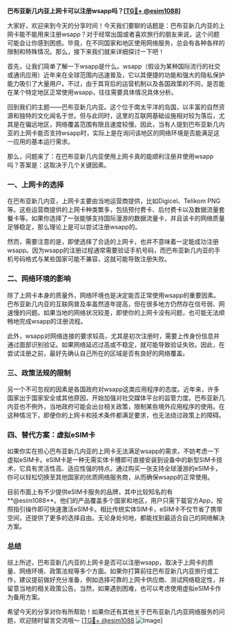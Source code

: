 **巴布亚新几内亚上网卡可以注册wsapp吗？[[TG💪+ @esim1088](https://t.me/s/esim1088)]**

大家好，欢迎来到今天的分享时间！今天我们要聊的话题是：巴布亚新几内亚的上网卡能不能用来注册wsapp？对于经常出国或者喜欢旅行的朋友来说，这个问题可能会让你感到困惑。毕竟，在不同国家和地区使用网络服务，总会有各种各样的限制和特殊情况。那么，接下来我们就来详细探讨一下吧！

首先，让我们简单了解一下wsapp是什么。wsapp（假设为某种国际流行的社交或通讯应用）近年来在全球范围内迅速普及，它以其便捷的功能和强大的隐私保护能力吸引了大量用户。不过，由于其背后的运营机制以及各国政策的不同，是否能在某个特定地区正常使用wsapp，往往需要具体情况具体分析。

回到我们的主题——巴布亚新几内亚。这个位于南太平洋的岛国，以丰富的自然资源和独特的文化闻名于世。但与此同时，这里的互联网基础设施相对较为落后，尤其是在偏远地区，网络覆盖范围有限且速度较慢。因此，当有人提到巴布亚新几内亚的上网卡能否支持wsapp时，实际上是在询问该地区的网络环境是否能满足这一应用的基本运行需求。

那么，问题来了：在巴布亚新几内亚使用上网卡真的能顺利注册并使用wsapp吗？答案是：这取决于几个关键因素。

### 一、上网卡的选择

在巴布亚新几内亚，上网卡主要由当地运营商提供，比如Digicel、Telikom PNG等。这些运营商提供的上网卡种类繁多，包括预付费卡、后付费卡以及数据流量套餐卡等。如果你选择了一张能够支持国际漫游的数据流量卡，并且该卡的网络质量足够稳定，那么理论上是可以尝试注册wsapp的。

然而，需要注意的是，即使选择了合适的上网卡，也并不意味着一定能成功注册wsapp。因为wsapp的注册过程通常需要验证手机号码，而巴布亚新几内亚的手机号码格式与某些国家可能不兼容，这就可能导致注册失败。

### 二、网络环境的影响

除了上网卡本身的质量外，网络环境也是决定能否正常使用wsapp的重要因素。巴布亚新几内亚的互联网普及率虽然逐年提高，但在很多地方仍然存在信号弱、网速慢的问题。如果当地的网络状况较差，即使你的上网卡没有问题，也可能无法顺畅地完成wsapp的注册流程。

此外，wsapp对网络连接的要求较高，尤其是初次注册时，需要上传身份信息并通过面部识别验证。如果网络延迟过高或不稳定，就可能导致验证失败。因此，在尝试注册之前，最好先确认自己所在的区域是否有良好的网络覆盖。

### 三、政策法规的限制

另一个不可忽视的因素是各国政府对wsapp这类应用程序的态度。近年来，许多国家出于国家安全或其他原因，开始加强对社交媒体平台的监管力度。巴布亚新几内亚也不例外，当地政府可能会出台相关政策，限制某些境外应用程序的使用。在这种情况下，即便你的上网卡和技术条件都满足要求，也无法绕过政策上的障碍。

### 四、替代方案：虚拟eSIM卡

如果你实在担心巴布亚新几内亚的上网卡无法满足wsapp的需求，不妨考虑一下虚拟eSIM卡。eSIM卡是一种无需实体卡槽即可直接安装到设备中的新型SIM卡技术，它具有灵活性高、适应性强的特点。通过购买一张支持全球漫游的eSIM卡，你可以轻松切换至其他国家的优质网络服务商，从而确保wsapp的正常使用。

目前市面上有不少提供eSIM卡服务的品牌，其中比较知名的有**@esim1088**。他们的产品覆盖多个国家和地区，用户只需下载官方App，按照指引操作即可快速激活eSIM卡。相比传统实体SIM卡，eSIM卡不仅节省了携带空间，还提供了更多的选择自由。无论身处何地，都能找到最适合自己的网络解决方案。

### 总结

综上所述，巴布亚新几内亚的上网卡是否可以注册wsapp，取决于上网卡的质量、网络环境、政策法规等多个方面。如果你打算前往巴布亚新几内亚旅行或工作，建议提前做好充分准备，例如选择可靠的上网卡供应商、测试网络稳定性，并留意当地的相关政策公告。当然，如果遇到困难，也可以考虑使用虚拟eSIM卡作为备用方案。

希望今天的分享对你有所帮助！如果你还有其他关于巴布亚新几内亚网络服务的问题，欢迎随时留言交流哦～ [[TG💪+ @esim1088](https://t.me/s/esim1088) ![Image](https://i.postimg.cc/4NQfJmqS/Snipaste-2025-05-13-00-14-12.png)]